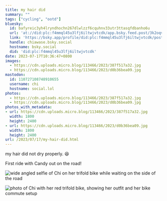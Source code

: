 ```yaml
---
title: my hair did
summary: ""
tags: ["cycling", "ootd"]
bluesky:
  id: bafyreic3yh4lryndhochn267dlwlzzf6cquhnv33utr3ttasqfdbanho6u
  url: 'at://did:plc:f4mmql45u3lfj6iltwjvtcdk/app.bsky.feed.post/3k2oqvtnqqb2r'
  link: 'https://bsky.app/profile/did:plc:f4mmql45u3lfj6iltwjvtcdk/post/3k2oqvtnqqb2r'
  handle: chiawase.bsky.social
  hostname: bsky.social
  did: 'did:plc:f4mmql45u3lfj6iltwjvtcdk'
date: 2023-07-17T10:36:47+0800
images:
  - https://cdn.uploads.micro.blog/113466/2023/387f517a32.jpg
  - https://cdn.uploads.micro.blog/113466/2023/d0b36bea09.jpg
mastodon:
  id: 110727108748910655
  username: chi
  hostname: social.lol
photos:
  - https://cdn.uploads.micro.blog/113466/2023/387f517a32.jpg
  - https://cdn.uploads.micro.blog/113466/2023/d0b36bea09.jpg
photos_with_metadata:
- url: https://cdn.uploads.micro.blog/113466/2023/387f517a32.jpg
  width: 1800
  height: 2400
- url: https://cdn.uploads.micro.blog/113466/2023/d0b36bea09.jpg
  width: 1800
  height: 2400
url: /2023/07/17/my-hair-did.html
---
```


my hair did not dry properly. 😆

First ride with Candy out on the road!

![wide angled selfie of Chi on her trifold bike while waiting on the side of the road](https://chisenires.design/uploads/2023/387f517a32.jpg)

![photo of Chi with her red trifold bike, showing her outfit and her bike commute setup](https://chisenires.design/uploads/2023/d0b36bea09.jpg)
